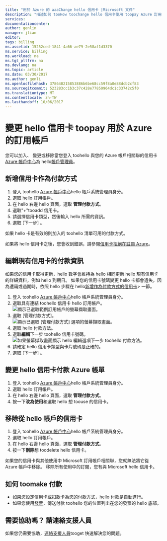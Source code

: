 ```yaml
---
title: "用於 Azure 的 aaaChange hello 信用卡 |Microsoft 文件"
description: "描述如何 tooHow toochange hello 信用卡使用 toopay Azure 訂用帳戶"
services: 
documentationcenter: 
author: genlin
manager: jlian
editor: 
tags: billing
ms.assetid: 15252ced-1841-4a66-ae79-2e58af1d3370
ms.service: billing
ms.workload: na
ms.tgt_pltfrm: na
ms.devlang: na
ms.topic: article
ms.date: 03/30/2017
ms.author: genli
ms.openlocfilehash: 378640215853886b6be68cc59f8a0e88dcb2cf83
ms.sourcegitcommit: 523283cc1b3c37c428e77850964dc1c33742c5f0
ms.translationtype: MT
ms.contentlocale: zh-TW
ms.lasthandoff: 10/06/2017
---
```

# <a name="change-hello-credit-card-used-toopay-for-an-azure-subscription"></a>變更 hello 信用卡 toopay 用於 Azure 的訂用帳戶
您可以加入、 變更或移除當您登入 toohello 與您的 Azure 帳戶相關聯的信用卡[Azure 帳戶中心](https://account.windowsazure.com/Subscriptions)為 hello[帳戶管理員](billing-subscription-transfer.md#whoisaa)。 
 
<a id="addcard"></a>
## <a name="add-a-credit-card-as-a-payment-method"></a>新增信用卡作為付款方式

1. 登入 toohello [Azure 帳戶中心](https://account.windowsazure.com/Subscriptions)hello 帳戶系統管理員身分。
2. 選取 hello 訂用帳戶。
3. 在 hello 右邊 hello 頁面，選取 **管理付款方式**。
4. 選取"+"tooadd 信用卡。
5. 請選擇信用卡類型，然後輸入 hello 所需的資訊。
6. 選取 [下一步] 。 

如果 hello 卡是有效的則加入的 toohello 清單可用的付款方式。

如果將 hello 信用卡之後，您會收到錯誤，請參閱[信用卡拒絕在註冊 Azure](billing-credit-card-fails-during-azure-sign-up.md)。

## <a name="edit-payment-information-for-an-existing-credit-card"></a>編輯現有信用卡的付款資訊
  如果您的信用卡取得更新，hello 數字會維持為 hello 相同更新 hello 現有信用卡的詳細資料，例如 hello 到期日。 如果您的信用卡號碼變更 hello 卡都會遺失，因為遭竊或過期時，依照 hello 步驟在 hello[新增作為付款方式的信用卡](#addcard)> 一節。 

1. 登入 toohello [Azure 帳戶中心](https://account.windowsazure.com/Subscriptions)hello 帳戶系統管理員身分。
2. 選取具有連結 toohello 信用卡 hello 訂用帳戶。</br> ![顯示已選取範例訂用帳戶的螢幕擷取畫面。](./media/billing-how-to-change-credit-card/selectsub.png)
3. 選取 [管理付款方式]。</br> ![顯示已選取 [管理付款方式] 選項的螢幕擷取畫面。](./media/billing-how-to-change-credit-card/changesub_new.png)
4. 選取 hello 付款方法。
5. 選取**編輯**下一步 toohello 信用卡號碼。</br> ![如果螢幕擷取畫面顯示 hello 編輯選項下一步 toohello 付款方法。](./media/billing-how-to-change-credit-card/editcard_new.png)
6. 請確定 hello 信用卡類型與卡片號碼是正確的。
7. 選取 [下一步] 。

## <a name="change-hello-credit-card-that-pays-your-azure-bill"></a>變更 hello 信用卡付款 Azure 帳單

1. 登入 toohello [Azure 帳戶中心](https://account.windowsazure.com/Subscriptions)hello 帳戶系統管理員身分。
2. 選取 hello 訂用帳戶。
3. 在 hello 右邊 hello 頁面，選取 **管理付款方式**。
4. 按一下**改為使用**和選取 hello 想 toouse 的信用卡。

## <a name="remove-a-credit-card-from-hello-account"></a>移除從 hello 帳戶的信用卡
1. 登入 toohello [Azure 帳戶中心](https://account.windowsazure.com/Subscriptions)hello 帳戶系統管理員身分。
2. 選取 hello 訂用帳戶。
3. 在 hello 右邊 hello 頁面，選取 **管理付款方式**。
4. 按一下**刪除**想 toodelete hello 信用卡。

如果您的信用卡與其他使用中 Microsoft 訂用帳戶相關聯，您就無法將它從 Azure 帳戶中移除。 移除所有使用中的訂閱，您有與 Microsoft hello 信用卡。

##  <a name="how-toomake-payments"></a>如何 toomake 付款

* 如果您設定信用卡或扣款卡為您的付款方式，hello 付款是自動進行。
* 如果您使用[發票](https://azure.microsoft.com/pricing/invoicing/)，傳送付款 toohello 您的位置列出在您的發票的 hello 底部。

## <a name="need-help-contact-support"></a>需要協助嗎？ 請連絡支援人員

如果您仍需要協助，[連絡支援人員](https://portal.azure.com/?#blade/Microsoft_Azure_Support/HelpAndSupportBlade)tooget 快速解決您的問題。
